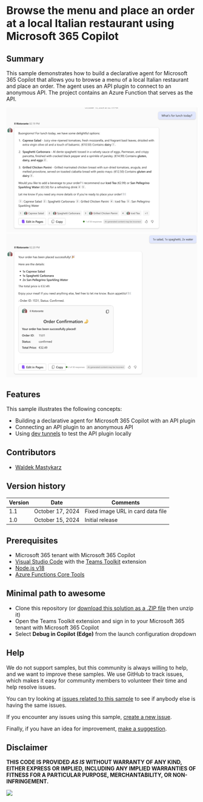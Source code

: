 # Browse the menu and place an order at a local Italian restaurant using Microsoft 365 Copilot

## Summary

This sample demonstrates how to build a declarative agent for Microsoft 365 Copilot that allows you to browse a menu of a local Italian restaurant and place an order. The agent uses an API plugin to connect to an anonymous API. The project contains an Azure Function that serves as the API.

![Declarative agent showing what's on the menu for lunch](./assets/screenshot-menu.png)
![Declarative agent ordering lunch](./assets/screenshot-order.png)

## Features

This sample illustrates the following concepts:

* Building a declarative agent for Microsoft 365 Copilot with an API plugin
* Connecting an API plugin to an anonymous API
* Using [dev tunnels](https://learn.microsoft.com/azure/developer/dev-tunnels/overview) to test the API plugin locally

## Contributors

* [Waldek Mastykarz](https://github.com/waldekmastykarz)

## Version history

Version|Date|Comments
-------|----|--------
1.1|October 17, 2024|Fixed image URL in card data file
1.0|October 15, 2024|Initial release

## Prerequisites

* Microsoft 365 tenant with Microsoft 365 Copilot
* [Visual Studio Code](https://code.visualstudio.com/) with the [Teams Toolkit](https://marketplace.visualstudio.com/items?itemName=TeamsDevApp.ms-teams-vscode-extension) extension
* [Node.js v18](https://nodejs.org/en/download/package-manager)
* [Azure Functions Core Tools](https://learn.microsoft.com/azure/azure-functions/functions-run-local#install-the-azure-functions-core-tools)

## Minimal path to awesome

* Clone this repository (or [download this solution as a .ZIP file](https://pnp.github.io/download-partial/?url=https://github.com/pnp/copilot-pro-dev-samples/tree/main/samples/da-ristorante-api) then unzip it)
* Open the Teams Toolkit extension and sign in to your Microsoft 365 tenant with Microsoft 365 Copilot
* Select **Debug in Copilot (Edge)** from the launch configuration dropdown

## Help

We do not support samples, but this community is always willing to help, and we want to improve these samples. We use GitHub to track issues, which makes it easy for  community members to volunteer their time and help resolve issues.

You can try looking at [issues related to this sample](https://github.com/pnp/copilot-pro-dev-samples/issues?q=label%3A%22sample%3A%20da-ristorante-api%22) to see if anybody else is having the same issues.

If you encounter any issues using this sample, [create a new issue](https://github.com/pnp/copilot-pro-dev-samples/issues/new).

Finally, if you have an idea for improvement, [make a suggestion](https://github.com/pnp/copilot-pro-dev-samples/issues/new).

## Disclaimer

**THIS CODE IS PROVIDED *AS IS* WITHOUT WARRANTY OF ANY KIND, EITHER EXPRESS OR IMPLIED, INCLUDING ANY IMPLIED WARRANTIES OF FITNESS FOR A PARTICULAR PURPOSE, MERCHANTABILITY, OR NON-INFRINGEMENT.**

![](https://m365-visitor-stats.azurewebsites.net/SamplesGallery/da-ristorante-api)

